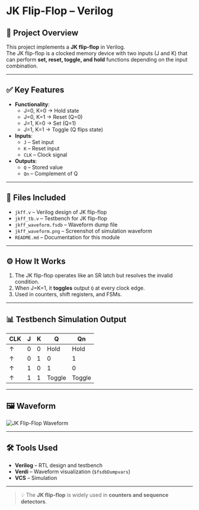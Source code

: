 # JK Flip-Flop – Verilog

## 🧠 Project Overview
This project implements a **JK flip-flop** in Verilog.  
The JK flip-flop is a clocked memory device with two inputs (J and K) that can perform **set, reset, toggle, and hold** functions depending on the input combination.

---

## ✅ Key Features
- **Functionality**:
  - J=0, K=0 → Hold state
  - J=0, K=1 → Reset (Q=0)
  - J=1, K=0 → Set (Q=1)
  - J=1, K=1 → Toggle (Q flips state)
- **Inputs**:
  - `J` – Set input
  - `K` – Reset input
  - `CLK` – Clock signal
- **Outputs**:
  - `Q` – Stored value
  - `Qn` – Complement of Q

---

## 📂 Files Included
- `jkff.v` – Verilog design of JK flip-flop  
- `jkff_tb.v` – Testbench for JK flip-flop  
- `jkff_waveform.fsdb` – Waveform dump file  
- `jkff_waveform.png` – Screenshot of simulation waveform  
- `README.md` – Documentation for this module  

---

## ⚙️ How It Works
1. The JK flip-flop operates like an SR latch but resolves the invalid condition.  
2. When J=K=1, it **toggles** output `Q` at every clock edge.  
3. Used in counters, shift registers, and FSMs.  

---

## 📊 Testbench Simulation Output

| CLK | J | K | Q | Qn |
|-----|---|---|---|----|
| ↑   | 0 | 0 | Hold | Hold |
| ↑   | 0 | 1 | 0    | 1    |
| ↑   | 1 | 0 | 1    | 0    |
| ↑   | 1 | 1 | Toggle | Toggle |

---

## 🖼 Waveform
![JK Flip-Flop Waveform](jkff_waveform.png)

---

## 🛠 Tools Used
- **Verilog** – RTL design and testbench  
- **Verdi** – Waveform visualization (`$fsdbDumpvars`)  
- **VCS** – Simulation  

---

> 💡 The **JK flip-flop** is widely used in **counters and sequence detectors**.